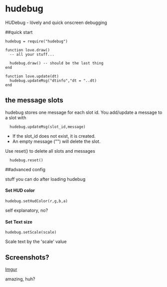 hudebug
=======

HUDebug - lövely and quick onscreen debugging

##quick start
  
    hudebug = require("hudebug")
    
    function love.draw()
      -- all your stuff...
      
      hudebug.draw() -- should be the last thing
    end
    
    function love.update(dt)
      hudebug.updateMsg("dtinfo","dt = "..dt)
    end

## the message slots

  hudebug stores one message for each slot id. You add/update a message to a slot with
    
      hudebug.updateMsg(slot_id,message)
      
  * If the slot_id does not exist, it is created. 
  * An empty message ("") will delete the slot.
  
Use reset() to delete all slots and messages

      hudebug.reset()

      
##advanced config

stuff you can do after loading hudebug

#### Set HUD color

    hudebug.setHudColor(r,g,b,a)
  self explanatory, no?

#### Set Text size

    hudebug.setScale(scale)
  Scale text by the 'scale' value
  
## Screenshots?

[Imgur](http://i.imgur.com/m9leK4R.png)

amazing, huh?
